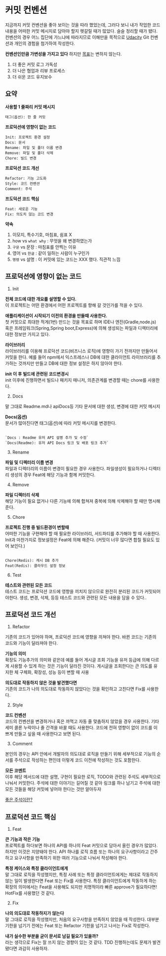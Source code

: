 # 커밋 컨벤션

지금까지 커밋 컨벤션을 좋아 보이는 것을 따라 했었는데, 그러다 보니 내가 작업한 코드 내용을 어떠한 커밋 메시지로 담아야 할지 헷갈릴 때가 많았다. 슬슬 정리할 때가 됐다.컨벤션의 경우 어느 집단에 가느냐에 따라지므로 이해만을 목적으로 [Udacity](https://udacity.github.io/git-styleguide/) Git 컨벤션과 개인의 경험을 첨가하여 작성한다.

<b>컨벤션인만큼 가변성을 가지고 있다</b>
하지만 [목표](https://djkeh.github.io/articles/How-to-write-a-git-commit-message-kor/)는 변하지 않는다.

1. 더 좋은 커밋 로그 가독성
2. 더 나은 협업과 리뷰 프로세스
3. 더 쉬운 코드 유지보수

## 요약

<b>사용할 1 줄짜리 커밋 메시지</b><br>

```
태그(옵션): 한 줄 커밋
```

<b>프로덕션에 영향이 없는 코드</b>

```
Init: 프로젝트 환경 설정
Docs: 문서
Rename: 파일 및 폴더 이름 변경
Remove: 파일 및 폴더 삭제
Chore: 빌드 변경
```

<b>프로덕션 코드 개선</b>

```
Refactor: 기능 고도화
Style: 코드 컨벤션
Comment: 주석
```

<b>프도덕션 코드 핵심</b>

```
Feat: 새로운 기능
Fix: 의도치 않는 코드 변경
```

<b>약속</b>

1. 이모지, 특수기호, 마침표, 쉼표 X
2. how vs `what why` : 무엇을 왜 변경하였는가
3. `구문` vs 문장 : 마침표를 안찍는 이유
4. 영어 vs `한글` : 같이 일하는 사람이 누구인가
5. `명령` vs 설명 : 이 커밋에 있는 코드는 XXX 했다. 직관적 느낌

## 프로덕션에 영향이 없는 코드

1. Init

<b>전체 코드에 대한 개요를 설명할 수 있다.</b><br>
이 프로젝트는 어떤 환경에서 어떤 프로젝트를 향해 갈 것인가를 적을 수 있다.

<b>애플리케이션이 시작되기 이전의 환경을 만들때 사용한다.</b><br>
첫 커밋으로 최대한 적게(1번) 만드는 것을 목표로 하며
IDE나 엔진(Gradle,node.js) 혹은 프레임워크(Spring,Spring boot,Express)에 의해 생성되는 파일과 디렉터리에 대한 정보만 가지고 있다.

<b>라이브러리</b><br>
라이브러리를 이용해 프로덕션 코드(비즈니스 로직)에 영향이 가기 전까지만 만들어서 커밋을 한다. 예를 들어 npm에서 익스프레스나 DB에 대한 클라이언트 라이브러리를 추가하는 것까지만 만들고 DB에 대한 정보 설정은 하지 않아야 한다.

<b>init 이 후 빌드에 관련된 코드변경시</b><br>
init 이후에 진행하면서 빌드나 패키지 매니저, 의존관계를 변경할 때는 chore를 사용한다.

2. Docs

말 그대로 Readme.md나 apiDocs등 기타 문서에 대한 생성, 변경에 대한 커밋 메시지

<b>Docs(옵션)</b><br>
문서가 많아진다면 태그(옵션)에 따라 커밋 메시지를 변경한다.

```

`Docs : Readme 유저 API 설명 추가 및 수정`
`Docs(Readme): 유저 API Docs 링크 및 배포 링크 추가`

```

3. Rename

<b>파일 및 디렉터리 이름 변경</b><br>
파일과 디렉터리의 이름이 변경이 필요한 경우 사용한다.
파일생성이 필요하거나 디렉터리 생성의 경우 Feat에 해당 기능과 함께 커밋한다.

4. Remove

<b>파일 디렉터리 삭제</b><br>
해당 기능이 필요 없거나 다른 기능에 의해 합쳐져 중복에 의해 삭제해야 할 때만 명시해 준다.

5. Chore

<b>프로젝트 진행 중 빌드환경이 변할때</b><br>
어떠한 기능을 구현해야 할 때 필요한 라이브러리, 서드파티를 추가해야 할 때 사용한다. Init과 마찬가지로 정보설정은 Feat에 의해 해준다.
(커밋이 너무 많다면 합칠 필요도 있어 보인다.)

```

Chore(Redis): 캐시 DB 추가
Feat(Redis): 클라우드 설정 정보

```

6. Test

<b>테스트와 관련된 모든 코드</b><br>
테스트 코드는 프로덕션 코드에 영향을 끼치지 않으므로 완전히 분리된 코드가 커밋되어야한다. 생성, 변경, 삭제, 등등 테스트 코드와 관련된 모든 내용을 담을 수 있다..

## 프로덕션 코드 개선

1. Refactor

기존의 코드가 있어야 하며, 프로덕션 코드에 영향을 끼쳐야 한다.
바뀐 코드는 기존의 코드와 기능이 달라져야 한다.

<b>기능의 의미</b><br>
확장도 기능추가의 의미와 같은데
예를 들어 게시글 조회 기능을 유저 등급에 의해 다르게 사용할 수 있게 하는 것은 기능이 달라진 것이다.
게시글을 조회한다는 큰 의도를 유지한 체 구체화, 확장성, 성능 등이 변할 때 사용

<b>의도대로 작동하지 않은 것을 발견했다면</b><br>
기존의 코드가 나의 의도대로 작동하지 않았다는 것을 확인하고 고친다면 Fix를 사용한다.

2. Style

<b>코드 컨벤션</b><br>
코드의 컨벤션을 변경하거나 혹은 까먹고 자동 줄 맞춤하지 않았을 경우 사용한다.
기타 세미 콜론 누락이나 줄 간격을 바꿀 때도 사용한다.
코드에 전혀 영향이 없이 코드를 이쁘게 만들고 싶을 때 사용한다고 보면 된다.

3. Comment

본인의 경우는 API 안에서 개발자의 의도대로 로직을 만들기 위해 세부적으로 기능의 순서를 주석으로 작성하는 편인데 이렇게 코드 이전에 작성하는 것도 포함한다.

<b>모든 코멘트</b><br>
이후 해당 메서드에 대한 설명, 구현이 필요한 로직, TODO와 관련된 주석도 세부적으로 나눠서 커밋한다. 주석에 대한 이야기는 길어질 것 같아 링크를 하나 남기고 주석에 대한 모든 것들을 해당 커밋에 넣어야 한다는 것만 알아두자

[좋은 주석이란?](https://kukuta.tistory.com/388)

## 프로덕션 코드 핵심

1. Feat

<b>큰 기능과 작은 기능</b><br>
프로젝트를 하다보면 하나의 API를 하나의 Feat 커밋으로 담아서 올린 경우가 많았다.
하지만 이것은 지양돼야 한다.
API 하나를 로직 흐름 또는 하나의 요구사항이라고 간주하고 요구사항을 만족하기 위한 여러 기능으로 나눠서 작성해야 한다.

<b>특정 케이스와 특정 클라이언트에게</b><br>
말 그대로 로직을 작성했지만, 특정 사례 또는 특정 클라이언트에게는 제대로 작동하지 않는 일이 발생한다면 Feat 또는 Fix를 사용한다. 특정 클라이언트에게 작동하게 하는 확장의 의미에서는 Feat을 사용해도 되지만 치명적이라 빠른 approve가 필요하다면! HotFix를 사용했던 것 같다.

2. Fix

<b>나의 의도대로 작동하지가 않는다</b><br>
말 그대로 로직을 작성했지만, 처음의 요구사항을 만족하지 않았을 때 작성한다.
대부분 기한을 넘기기 전에는 Feat 또는 Refactor 기한을 넘기고 나서는 Fix로 작성한다.

<b>내가 실수한 부분을 굳이 문서로 남길 필요가 있을까?</b><br>
라는 생각으로 Fix는 잘 쓰지 않는 경향이 있는 것 같다.
TDD 진행하는데도 문제가 발견 됐다면 과감히 사용하자.
